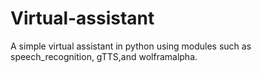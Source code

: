 # Virtual-assistant
A simple virtual assistant in python using modules such as speech_recognition, gTTS,and wolframalpha.
